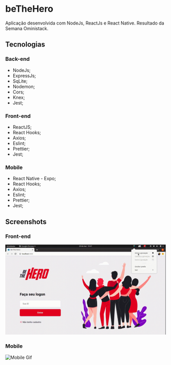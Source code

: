 # beTheHero

Aplicação desenvolvida com NodeJs, ReactJs e React Native. Resultado da Semana Oministack.

## Tecnologias

### Back-end

- NodeJs;	
- ExpressJs;	
- SqLite;	
- Nodemon;	
- Cors;	
- Knex;	
- Jest;	

### Front-end
- ReactJS;		
- React Hooks;	
- Axios;	
- Eslint;	
- Prettier;	
- Jest;
### Mobile
- React Native - Expo;
- React Hooks;
- Axios;
- Eslint;
- Prettier;
- Jest;

## Screenshots

### Front-end
![Frontend Gif](frontend_screen.gif)

### Mobile
![Mobile Gif](mobile_screen.gif)


